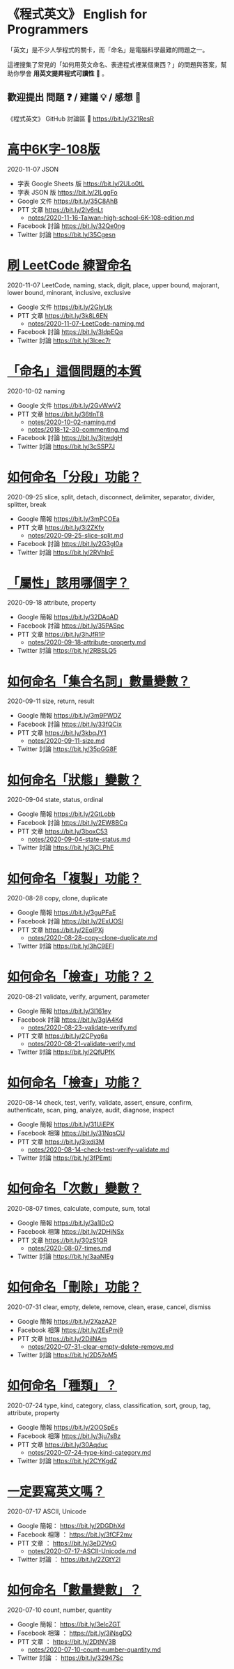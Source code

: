 # 《程式英文》 English for Programmers

「英文」是不少人學程式的關卡，而「命名」是電腦科學最難的問題之一。

這裡搜集了常見的「如何用英文命名、表達程式裡某個東西？」的問題與答案，幫助你學會 **用英文提昇程式可讀性** 🔎 。

## 歡迎提出 問題 ❓ / 建議 💡 / 感想 💭

《程式英文》 GitHub 討論區 💬 https://bit.ly/321ResR

# [高中6K字-108版](https://bit.ly/35C8AhB)

2020-11-07 JSON

* 字表 Google Sheets 版 https://bit.ly/2ULo0tL
* 字表 JSON 版 https://bit.ly/2ILggFo
* Google 文件 https://bit.ly/35C8AhB
* PTT 文章 https://bit.ly/2Iy6nLt
  * [notes/2020-11-16-Taiwan-high-school-6K-108-edition.md](notes/2020-11-16-Taiwan-high-school-6K-108-edition.md)
* Facebook 討論 https://bit.ly/32Qe0ng
* Twitter 討論 https://bit.ly/35Cgesn

# [刷 LeetCode 練習命名](https://bit.ly/2GIyLtk)

2020-11-07 LeetCode, naming, stack, digit, place, upper bound, majorant,
lower bound, minorant, inclusive, exclusive

* Google 文件 https://bit.ly/2GIyLtk
* PTT 文章 https://bit.ly/3k8L6EN
  * [notes/2020-11-07-LeetCode-naming.md](notes/2020-11-07-LeetCode-naming.md)
* Facebook 討論 https://bit.ly/3ldpEQq
* Twitter 討論 https://bit.ly/3lcec7r

# [「命名」這個問題的本質](https://bit.ly/2GvWwV2)

2020-10-02 naming

* Google 文件 https://bit.ly/2GvWwV2
* PTT 文章 https://bit.ly/36tInT8
  * [notes/2020-10-02-naming.md](notes/2020-10-02-naming.md)
  * [notes/2018-12-30-commenting.md](notes/2018-12-30-commenting.md)
* Facebook 討論 https://bit.ly/3jtwdgH
* Twitter 討論 https://bit.ly/3cSSP7J

# [如何命名「分段」功能？](https://bit.ly/3mPCOEa)

2020-09-25 slice, split, detach, disconnect, delimiter, separator,
divider, splitter, break

* Google 簡報 https://bit.ly/3mPCOEa
* PTT 文章 https://bit.ly/3i2ZKfy
  * [notes/2020-09-25-slice-split.md](notes/2020-09-25-slice-split.md)
* Facebook 討論 https://bit.ly/2G3gI0a
* Twitter 討論 https://bit.ly/2RVhIpE

# [「屬性」該用哪個字？](https://bit.ly/32DAoAD)

2020-09-18 attribute, property

* Google 簡報 https://bit.ly/32DAoAD
* Facebook 討論 https://bit.ly/35PASpc
* PTT 文章 https://bit.ly/3hJfR1P
  * [notes/2020-09-18-attribute-property.md](notes/2020-09-18-attribute-property.md)
* Twitter 討論 https://bit.ly/2RBSLQ5

# [如何命名「集合名詞」數量變數？](https://bit.ly/3m9PWDZ)

2020-09-11 size, return, result

* Google 簡報 https://bit.ly/3m9PWDZ
* Facebook 討論 https://bit.ly/33fQCix
* PTT 文章 https://bit.ly/3kbqJY1
  * [notes/2020-09-11-size.md](notes/2020-09-11-size.md)
* Twitter 討論 https://bit.ly/35pGG8F

# [如何命名「狀態」變數？](https://bit.ly/2GtLobb)

2020-09-04 state, status, ordinal

* Google 簡報 https://bit.ly/2GtLobb
* Facebook 討論 https://bit.ly/2EW8BCq
* PTT 文章 https://bit.ly/3boxC53
  * [notes/2020-09-04-state-status.md](notes/2020-09-04-state-status.md)
* Twitter 討論 https://bit.ly/3jCLPhE

# [如何命名「複製」功能？](https://bit.ly/3guPFaE)

2020-08-28 copy, clone, duplicate

* Google 簡報 https://bit.ly/3guPFaE
* Facebook 討論 https://bit.ly/2ExUOSl
* PTT 文章 https://bit.ly/2EoIPXj
  * [notes/2020-08-28-copy-clone-duplicate.md](notes/2020-08-28-copy-clone-duplicate.md)
* Twitter 討論 https://bit.ly/3hC9EFI

# [如何命名「檢查」功能？２](https://bit.ly/3l161ey)

2020-08-21 validate, verify, argument, parameter

* Google 簡報 https://bit.ly/3l161ey
* Facebook 討論 https://bit.ly/3glA4Kd
  * [notes/2020-08-23-validate-verify.md](notes/2020-08-23-validate-verify.md)
* PTT 文章 https://bit.ly/2CPyq6a
  * [notes/2020-08-21-validate-verify.md](notes/2020-08-21-validate-verify.md)
* Twitter 討論 https://bit.ly/2QfUPfK

# [如何命名「檢查」功能？](https://bit.ly/31UiEPK)

2020-08-14 check, test, verify, validate, assert, ensure, confirm,
authenticate, scan, ping, analyze, audit, diagnose, inspect

* Google 簡報 https://bit.ly/31UiEPK
* Facebook 相簿 https://bit.ly/31NqsCU
* PTT 文章 https://bit.ly/3ixdi3M
  * [notes/2020-08-14-check-test-verify-validate.md](notes/2020-08-14-check-test-verify-validate.md)
* Twitter 討論 https://bit.ly/3fPEmti

# [如何命名「次數」變數？](https://bit.ly/3a1lDcO)

2020-08-07 times, calculate, compute, sum, total

* Google 簡報 https://bit.ly/3a1lDcO
* Facebook 相簿 https://bit.ly/2DHjNSx
* PTT 文章 https://bit.ly/30zS1QR
  * [notes/2020-08-07-times.md](notes/2020-08-07-times.md)
* Twitter 討論 https://bit.ly/3aaNlEg

# [如何命名「刪除」功能？](https://bit.ly/2XazA2P)

2020-07-31 clear, empty, delete, remove, clean, erase, cancel, dismiss

* Google 簡報 https://bit.ly/2XazA2P
* Facebook 相簿 https://bit.ly/2EsPmj9
* PTT 文章 https://bit.ly/2DilNAm
  * [notes/2020-07-31-clear-empty-delete-remove.md](notes/2020-07-31-clear-empty-delete-remove.md)
* Twitter 討論 https://bit.ly/2D57pM5

# [如何命名「種類」？](https://bit.ly/2OOSpEs)

2020-07-24 type, kind, category, class, classification, sort, group,
tag, attribute, property

* Google 簡報 https://bit.ly/2OOSpEs
* Facebook 相簿 https://bit.ly/3ju7sBz
* PTT 文章 https://bit.ly/30Aqduc
  * [notes/2020-07-24-type-kind-category.md](notes/2020-07-24-type-kind-category.md)
* Twitter 討論 https://bit.ly/2CYKgdZ

# [一定要寫英文嗎？](https://bit.ly/2DGDhXd)

2020-07-17 ASCII, Unicode

* Google 簡報： https://bit.ly/2DGDhXd
* Facebook 相簿 ： https://bit.ly/3fCF2mv
* PTT 文章 ： https://bit.ly/3eD2VsO
  * [notes/2020-07-17-ASCII-Unicode.md](notes/2020-07-17-ASCII-Unicode.md)
* Twitter 討論 ： https://bit.ly/2ZGtY2l

# [如何命名「數量變數」？](https://bit.ly/3elcZGT)

2020-07-10 count, number, quantity

* Google 簡報： https://bit.ly/3elcZGT
* Facebook 相簿 ： https://bit.ly/3iNsgDO
* PTT 文章 ： https://bit.ly/2DtNV3B
  * [notes/2020-07-10-count-number-quantity.md](notes/2020-07-10-count-number-quantity.md)
* Twitter 討論 ： https://bit.ly/32947Sc
